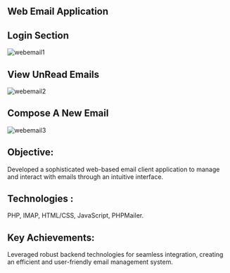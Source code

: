 ## Web Email Application 

## Login Section
![webemail1](https://github.com/miths05/Mail-Login/assets/119745912/abb11c32-905c-433d-9639-81e1dd3f4e8f)

## View UnRead Emails
![webemail2](https://github.com/miths05/Mail-Login/assets/119745912/ed52e6ff-9747-465a-b859-87a65f1d1d39)

## Compose A New Email
![webemail3](https://github.com/miths05/Mail-Login/assets/119745912/667390ce-c137-46b7-a4b6-d5e19076fb47)


## Objective: 
Developed a sophisticated web-based email client application to manage and interact with emails through an intuitive interface.

## Technologies :
 PHP, IMAP, HTML/CSS, JavaScript, PHPMailer.

## Key Achievements:
Leveraged robust backend technologies for seamless integration, creating an efficient and user-friendly email management system.

